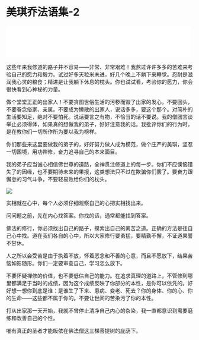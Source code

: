 # 美琪乔法语集-2
<iframe frameborder="0" marginwidth="0" marginheight="0" width=500 height=86 src="./mp3/6-0.mp3"></iframe>

这些年来我修道的路子并不容易——非常、非常艰难！我熬过许许多多的苦难来考验自己的愿力和毅力。试过好多天粒米未进，好几个晚上不躺下来睡觉。忍耐是滋润我心灵的粮食；精进是让我躺下休息的枕头。你也试试看，考验你的愿力，你会很快看到心神秘的力量。

做个堂堂正正的出家人！不要贪图世俗生活的污秽而毁了出家的发心，不要回头，不要眷念俗家、亲属。不要成为懒散的出家人，说话多多，要这个那个。对简朴的生活要知足，绝对不要怕死。说话要言之有物，不恰当的话不要说。我的僧团言谈举止必须得体，如果真的想做我的弟子，好好注意我的话。我批评你们的行为时，是在教你们一切所作所为要以我为榜样。

你们那些来这里要做我的弟子的，好好努力做人成为模范，做个庄严的美琪，坚忍一切困境，用功禅修，奋力追寻自己的本来面目。

我的弟子应当诚心相信佛世尊的道路，全神贯注修道上的每一步。你们不应懊恼错失了的因缘，也不要期待未来的果报，这类想法只不过在欺骗你们罢了。要奋力跟懈怠的习气斗争，不要轻易败给你们的枕头。

![](./img/6-0.webp)

实相就在心中，每个人必须仔细观察自己的心把实相找出来。

问问题之前，先在内心找答案。你找的话，通常都能找到答案。

佛法的修行，你必须找出自己的路子，摸索出自己的离苦之道。正确的方法是往自己心中找。道在我们各自的心中，所以大家修行要勇猛，要精勤不懈，不证道果誓不甘休。

人之所以会受苦是由于执着不放，怀着恶念和不善的心意，而且不愿放下，结果苦恼如影随形。你们一定要审查自己，学习怎么放下。

不要怀疑禅修的价值，也不要低估自己的能力。在追求真理的道路上，不管修到哪里都满足于当时的成绩，因为这个成绩反映了你部分的本性，是你可以依凭的。好好想一想你到底是谁：是谁生了下来、患病、变老、死去？你的身体、你的心、你的生命——这些都不属于你的。不要让世间的苦染污了你的本性。

打从出家那一天开始，我就不曾停止清净自己内心的杂染，我一直都意识到需要磨练和改善自己的个性。

唯有真正的圣者才能皈依在佛法僧这三棵菩提树的庇荫下。

